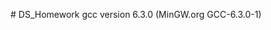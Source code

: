 #   D S _ H o m e w o r k  
  
 g c c   v e r s i o n   6 . 3 . 0   ( M i n G W . o r g   G C C - 6 . 3 . 0 - 1 ) 